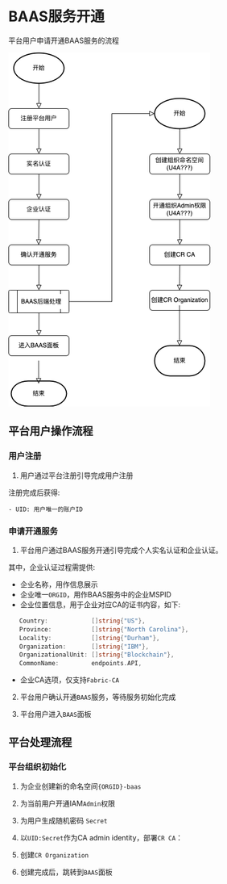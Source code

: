 # BAAS服务开通

平台用户申请开通BAAS服务的流程

![开通流程](./images/baas-startup.drawio.png)

## 平台用户操作流程

### 用户注册

1. 用户通过平台注册引导完成用户注册

注册完成后获得:

```text
- UID: 用户唯一的账户ID
```

### 申请开通服务

1. 平台用户通过BAAS服务开通引导完成个人实名认证和企业认证。

其中，企业认证过程需提供:

- 企业名称，用作信息展示
- 企业唯一`ORGID`，用作BAAS服务中的企业MSPID
- 企业位置信息，用于企业对应CA的证书内容，如下:

```go
   Country:            []string{"US"},
   Province:           []string{"North Carolina"},
   Locality:           []string{"Durham"},
   Organization:       []string{"IBM"},
   OrganizationalUnit: []string{"Blockchain"},
   CommonName:         endpoints.API,
```

- 企业CA选项，仅支持`Fabric-CA`

2. 平台用户确认开通`BAAS`服务，等待服务初始化完成

3. 平台用户进入`BAAS`面板

## 平台处理流程

### 平台组织初始化

1. 为企业创建新的命名空间`{ORGID}-baas`

2. 为当前用户开通IAM`Admin`权限

3. 为用户生成随机密码 `Secret`

4. 以`UID:Secret`作为CA admin identity，部署`CR CA`：

5. 创建`CR Organization`

6. 创建完成后，跳转到`BAAS`面板
